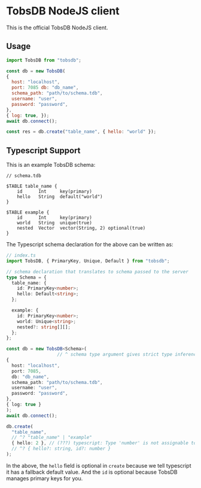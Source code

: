# TobsDB NodeJS client

This is the official TobsDB NodeJS client.

## Usage

```js
import TobsDB from "tobsdb";

const db = new TobsDB(
{
  host: "localhost",
  port: 7085 db: "db_name",
  schema_path: "path/to/schema.tdb",
  username: "user",
  password: "password",
},
{ log: true, });
await db.connect();

const res = db.create("table_name", { hello: "world" });
```

## Typescript Support

This is an example TobsDB schema:

```
// schema.tdb

$TABLE table_name {
    id      Int     key(primary)
    hello   String  default("world")
}

$TABLE example {
    id      Int     key(primary)
    world   String  unique(true)
    nested  Vector  vector(String, 2) optional(true)
}
```

The Typescript schema declaration for the above can be written as:

```ts
// index.ts
import TobsDB, { PrimaryKey, Unique, Default } from "tobsdb";

// schema declaration that translates to schema passed to the server
type Schema = {
  table_name: {
    id: PrimaryKey<number>;
    hello: Default<string>;
  };

  example: {
    id: PrimaryKey<number>;
    world: Unique<string>;
    nested?: string[][];
  };
};

const db = new TobsDB<Schema>(
                   // ^ schema type argument gives strict type inference
{
  host: "localhost",
  port: 7085,
  db: "db_name",
  schema_path: "path/to/schema.tdb",
  username: "user", 
  password: "password",
},
{ log: true }
);
await db.connect();

db.create(
  "table_name",
  // ^? "table_name" | "example"
  { hello: 2 }, // (???) typescript: Type 'number' is not assignable to type 'string'. [2322]
  // ^? { hello?: string, id?: number }
); 
```

In the above, the `hello` field is optional in `create` because we tell typescript it has a fallback default value.
And the `id` is optional because TobsDB manages primary keys for you.
